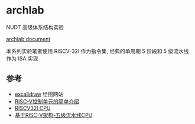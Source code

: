 # archlab

NUDT 高级体系结构实验

[archlab document](https://luzhixing12345.github.io/archlab/)

本系列实验笔者使用 RISCV-32I 作为指令集, 经典的单周期 5 阶段和 5 级流水线作为 ISA 实现

## 参考

- [excalidraw](https://excalidraw.com/) 绘图网站
- [RISC-V控制单元的简单介绍](https://zhuanlan.zhihu.com/p/471466242)
- [RISCV32I CPU](https://nju-projectn.github.io/dlco-lecture-note/exp/11.html)
- [基于RISC-V架构-五级流水线CPU](https://zhuanlan.zhihu.com/p/453232311)
